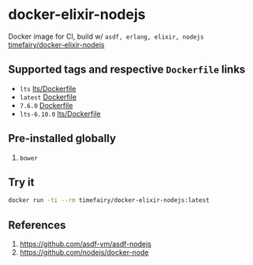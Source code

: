 # docker-elixir-nodejs

Docker image for CI, build w/ `asdf, erlang, elixir, nodejs` [timefairy/docker-elixir-nodejs](https://hub.docker.com/r/timefairy/docker-elixir-nodejs/)


## Supported tags and respective `Dockerfile` links

-   `lts` [lts/Dockerfile](https://github.com/luckynum7/docker-elixir-nodejs/blob/master/lts/Dockerfile)
-   `latest` [Dockerfile](https://github.com/luckynum7/docker-elixir-nodejs/blob/master/Dockerfile)
-   `7.6.0` [Dockerfile](https://github.com/luckynum7/docker-elixir-nodejs/blob/7.6.0/Dockerfile)
-   `lts-6.10.0` [lts/Dockerfile](https://github.com/luckynum7/docker-elixir-nodejs/blob/lts-6.10.0/lts/Dockerfile)


## Pre-installed globally

1.  `bower`


## Try it

```bash
docker run -ti --rm timefairy/docker-elixir-nodejs:latest
```


## References

1.  <https://github.com/asdf-vm/asdf-nodejs>
2.  <https://github.com/nodejs/docker-node>
